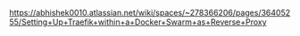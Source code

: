 https://abhishek0010.atlassian.net/wiki/spaces/~278366206/pages/36405255/Setting+Up+Traefik+within+a+Docker+Swarm+as+Reverse+Proxy

